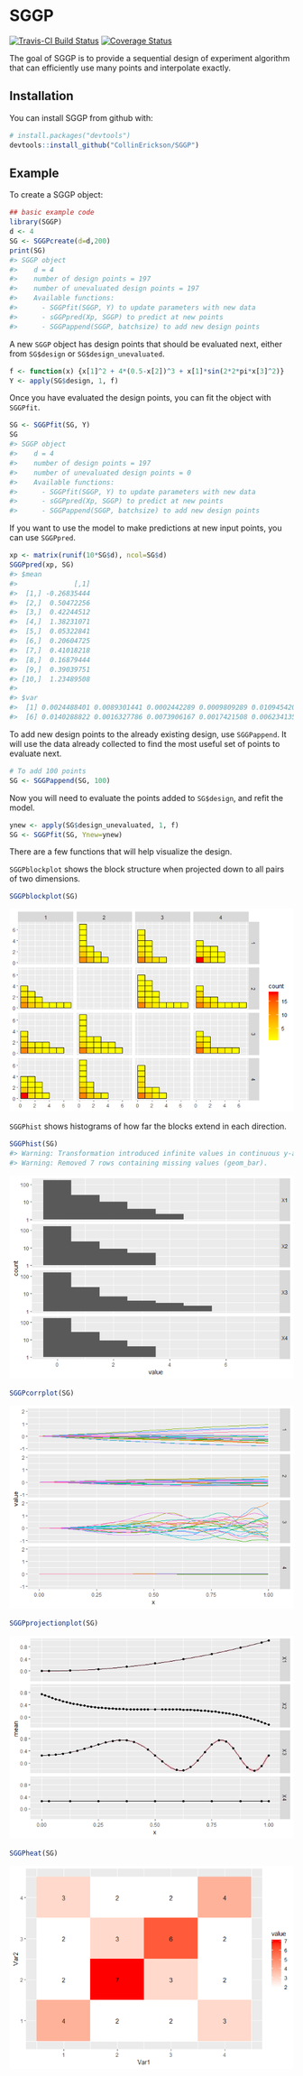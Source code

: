 
<!-- README.md is generated from README.Rmd. Please edit that file -->

# SGGP

[![Travis-CI Build
Status](https://travis-ci.org/CollinErickson/SGGP.svg?branch=master)](https://travis-ci.org/CollinErickson/SGGP)
[![Coverage
Status](https://img.shields.io/codecov/c/github/CollinErickson/SGGP/master.svg)](https://codecov.io/github/CollinErickson/SGGP?branch=master)

The goal of SGGP is to provide a sequential design of experiment
algorithm that can efficiently use many points and interpolate exactly.

## Installation

You can install SGGP from github with:

``` r
# install.packages("devtools")
devtools::install_github("CollinErickson/SGGP")
```

## Example

To create a SGGP object:

``` r
## basic example code
library(SGGP)
d <- 4
SG <- SGGPcreate(d=d,200)
print(SG)
#> SGGP object
#>    d = 4
#>    number of design points = 197
#>    number of unevaluated design points = 197
#>    Available functions:
#>      - SGGPfit(SGGP, Y) to update parameters with new data
#>      - sGGPpred(Xp, SGGP) to predict at new points
#>      - SGGPappend(SGGP, batchsize) to add new design points
```

A new `SGGP` object has design points that should be evaluated next,
either from `SG$design` or `SG$design_unevaluated`.

``` r
f <- function(x) {x[1]^2 + 4*(0.5-x[2])^3 + x[1]*sin(2*2*pi*x[3]^2)}
Y <- apply(SG$design, 1, f)
```

Once you have evaluated the design points, you can fit the object with
`SGGPfit`.

``` r
SG <- SGGPfit(SG, Y)
SG
#> SGGP object
#>    d = 4
#>    number of design points = 197
#>    number of unevaluated design points = 0
#>    Available functions:
#>      - SGGPfit(SGGP, Y) to update parameters with new data
#>      - sGGPpred(Xp, SGGP) to predict at new points
#>      - SGGPappend(SGGP, batchsize) to add new design points
```

If you want to use the model to make predictions at new input points,
you can use `SGGPpred`.

``` r
xp <- matrix(runif(10*SG$d), ncol=SG$d)
SGGPpred(xp, SG)
#> $mean
#>              [,1]
#>  [1,] -0.26835444
#>  [2,]  0.50472256
#>  [3,]  0.42244512
#>  [4,]  1.38231071
#>  [5,]  0.05322841
#>  [6,]  0.20604725
#>  [7,]  0.41018218
#>  [8,]  0.16879444
#>  [9,]  0.39039751
#> [10,]  1.23489508
#> 
#> $var
#>  [1] 0.0024488401 0.0089301441 0.0002442289 0.0009809289 0.0109454204
#>  [6] 0.0140288822 0.0016327786 0.0073906167 0.0017421508 0.0062341353
```

To add new design points to the already existing design, use
`SGGPappend`. It will use the data already collected to find the most
useful set of points to evaluate next.

``` r
# To add 100 points
SG <- SGGPappend(SG, 100)
```

Now you will need to evaluate the points added to `SG$design`, and refit
the model.

``` r
ynew <- apply(SG$design_unevaluated, 1, f)
SG <- SGGPfit(SG, Ynew=ynew)
```

There are a few functions that will help visualize the design.

`SGGPblockplot` shows the block structure when projected down to all
pairs of two dimensions.

``` r
SGGPblockplot(SG)
```

![](tools/README-blockplot-1.png)<!-- -->

`SGGPhist` shows histograms of how far the blocks extend in each
direction.

``` r
SGGPhist(SG)
#> Warning: Transformation introduced infinite values in continuous y-axis
#> Warning: Removed 7 rows containing missing values (geom_bar).
```

![](tools/README-hist-1.png)<!-- -->

``` r
SGGPcorrplot(SG)
```

![](tools/README-corrplot-1.png)<!-- -->

``` r
SGGPprojectionplot(SG)
```

![](tools/README-projectionplot-1.png)<!-- -->

``` r
SGGPheat(SG)
```

![](tools/README-heat-1.png)<!-- -->
